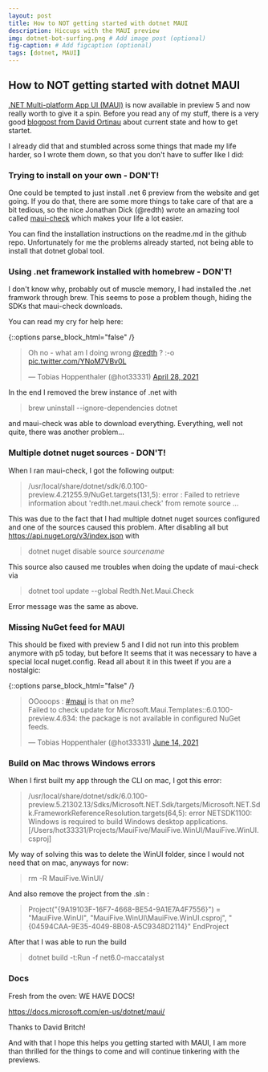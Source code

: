 ```yaml
---
layout: post
title: How to NOT getting started with dotnet MAUI
description: Hiccups with the MAUI preview
img: dotnet-bot-surfing.png # Add image post (optional)
fig-caption: # Add figcaption (optional)
tags: [dotnet, MAUI]
---
```

## How to NOT getting started with dotnet MAUI

[.NET Multi-platform App UI (MAUI)](https://github.com/dotnet/maui) is now available in preview 5 and now really worth to give it a spin. 
Before you read any of my stuff, there is a very good [blogpost from David Ortinau](https://devblogs.microsoft.com/dotnet/announcing-net-maui-preview-5/) about current state and how to get startet.

I already did that and stumbled across some things that made my life harder, so I wrote them down, so that you don't have to suffer like I did:


### Trying to install on your own - DON'T!

One could be tempted to just install .net 6 preview from the website and get going. If you do that, there are some more things to take care of that are a bit tedious, so the nice Jonathan Dick (@redth) wrote an amazing tool called [maui-check](https://github.com/Redth/dotnet-maui-check) which makes your life a lot easier.

You can find the installation instructions on the readme.md in the github repo.
Unfortunately for me the problems already started, not being able to install that dotnet global tool.


### Using .net framework installed with homebrew - DON'T!

I don't know why, probably out of muscle memory, I had installed the .net framwork through brew. This seems to pose a problem though, hiding the SDKs that maui-check downloads.

You can read my cry for help here:

{::options parse_block_html="false" /}

<div class="center">

<blockquote class="twitter-tweet"><p lang="en" dir="ltr">Oh no - what am I doing wrong <a href="https://twitter.com/redth?ref_src=twsrc%5Etfw">@redth</a> ? :-o <a href="https://t.co/YNoM7VBv0L">pic.twitter.com/YNoM7VBv0L</a></p>&mdash; Tobias Hoppenthaler (@hot33331) <a href="https://twitter.com/hot33331/status/1387385922585567236?ref_src=twsrc%5Etfw">April 28, 2021</a></blockquote> <script async src="https://platform.twitter.com/widgets.js" charset="utf-8"></script>

</div>

In the end I removed the brew instance of .net with

> brew uninstall --ignore-dependencies dotnet

and maui-check was able to download everything. Everything, well not quite, there was another problem...


### Multiple dotnet nuget sources - DON'T!

When I ran maui-check, I got the following output:

> /usr/local/share/dotnet/sdk/6.0.100-preview.4.21255.9/NuGet.targets(131,5): error : Failed to retrieve information about 'redth.net.maui.check' from remote source ...

This was due to the fact that I had multiple dotnet nuget sources configured and one of the sources caused this problem. After disabling all but https://api.nuget.org/v3/index.json with

> dotnet nuget disable source *sourcename*
  
This source also caused me troubles when doing the update of maui-check via
  
> dotnet tool update --global Redth.Net.Maui.Check
  
Error message was the same as above.


### Missing NuGet feed for MAUI

This should be fixed with preview 5 and I did not run into this problem anymore with p5 today, but before It seems that it was necessary to have a special local nuget.config. Read all about it in this tweet if you are a nostalgic:
 

{::options parse_block_html="false" /}

<div class="center">  
  
<blockquote class="twitter-tweet"><p lang="en" dir="ltr">OOooops : <a href="https://twitter.com/hashtag/maui?src=hash&amp;ref_src=twsrc%5Etfw">#maui</a> is that on me?<br>Failed to check update for Microsoft.Maui.Templates::6.0.100-preview.4.634: the package is not available in configured NuGet feeds.</p>&mdash; Tobias Hoppenthaler (@hot33331) <a href="https://twitter.com/hot33331/status/1404346909783957504?ref_src=twsrc%5Etfw">June 14, 2021</a></blockquote> <script async src="https://platform.twitter.com/widgets.js" charset="utf-8"></script>
  
</div>


### Build on Mac throws Windows errors
  
When I first built my app through the CLI on mac, I got this error:
  
> /usr/local/share/dotnet/sdk/6.0.100-preview.5.21302.13/Sdks/Microsoft.NET.Sdk/targets/Microsoft.NET.Sdk.FrameworkReferenceResolution.targets(64,5): error NETSDK1100: Windows is required to build Windows desktop applications. [/Users/hot33331/Projects/MauiFive/MauiFive.WinUI/MauiFive.WinUI.csproj]

My way of solving this was to delete the WinUI folder, since I would not need that on mac, anyways for now:

> rm -R MauiFive.WinUI/

And also remove the project from the .sln :

> Project("{9A19103F-16F7-4668-BE54-9A1E7A4F7556}") = "MauiFive.WinUI", "MauiFive.WinUI\MauiFive.WinUI.csproj", "{04594CAA-9E35-4049-8B08-A5C9348D2114}"
EndProject

After that I was able to run the build

> dotnet build -t:Run -f net6.0-maccatalyst


### Docs

Fresh from the oven: WE HAVE DOCS!

https://docs.microsoft.com/en-us/dotnet/maui/

Thanks to David Britch!


And with that I hope this helps you getting started with MAUI, I am more than thrilled for the things to come and will continue tinkering with the previews.






